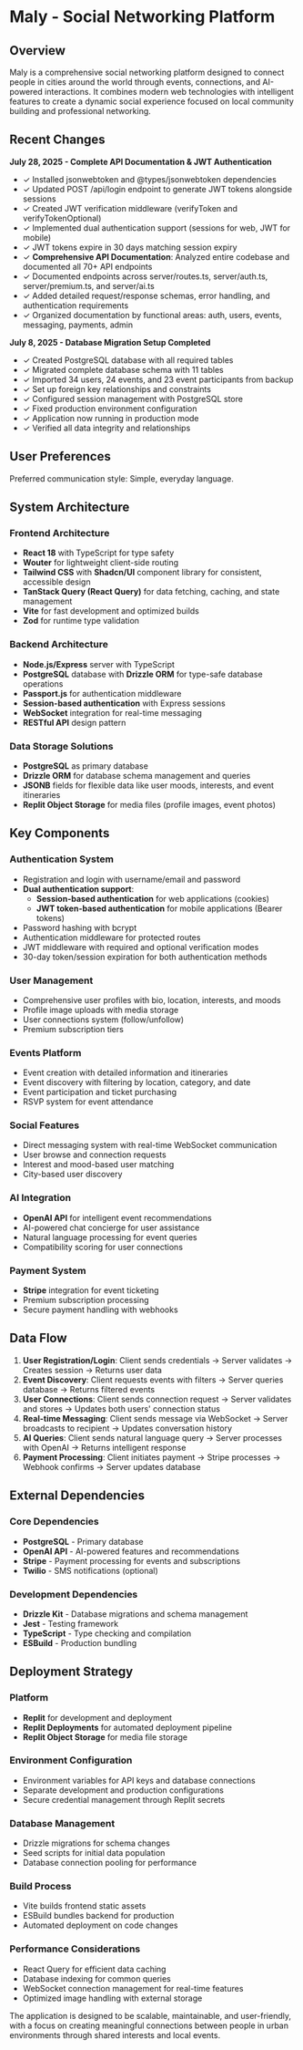 # Maly - Social Networking Platform

## Overview

Maly is a comprehensive social networking platform designed to connect people in cities around the world through events, connections, and AI-powered interactions. It combines modern web technologies with intelligent features to create a dynamic social experience focused on local community building and professional networking.

## Recent Changes

**July 28, 2025 - Complete API Documentation & JWT Authentication**
- ✓ Installed jsonwebtoken and @types/jsonwebtoken dependencies
- ✓ Updated POST /api/login endpoint to generate JWT tokens alongside sessions
- ✓ Created JWT verification middleware (verifyToken and verifyTokenOptional)
- ✓ Implemented dual authentication support (sessions for web, JWT for mobile)
- ✓ JWT tokens expire in 30 days matching session expiry
- ✓ **Comprehensive API Documentation**: Analyzed entire codebase and documented all 70+ API endpoints
- ✓ Documented endpoints across server/routes.ts, server/auth.ts, server/premium.ts, and server/ai.ts
- ✓ Added detailed request/response schemas, error handling, and authentication requirements
- ✓ Organized documentation by functional areas: auth, users, events, messaging, payments, admin

**July 8, 2025 - Database Migration Setup Completed**
- ✓ Created PostgreSQL database with all required tables
- ✓ Migrated complete database schema with 11 tables
- ✓ Imported 34 users, 24 events, and 23 event participants from backup
- ✓ Set up foreign key relationships and constraints
- ✓ Configured session management with PostgreSQL store
- ✓ Fixed production environment configuration
- ✓ Application now running in production mode
- ✓ Verified all data integrity and relationships

## User Preferences

Preferred communication style: Simple, everyday language.

## System Architecture

### Frontend Architecture
- **React 18** with TypeScript for type safety
- **Wouter** for lightweight client-side routing
- **Tailwind CSS** with **Shadcn/UI** component library for consistent, accessible design
- **TanStack Query (React Query)** for data fetching, caching, and state management
- **Vite** for fast development and optimized builds
- **Zod** for runtime type validation

### Backend Architecture
- **Node.js/Express** server with TypeScript
- **PostgreSQL** database with **Drizzle ORM** for type-safe database operations
- **Passport.js** for authentication middleware
- **Session-based authentication** with Express sessions
- **WebSocket** integration for real-time messaging
- **RESTful API** design pattern

### Data Storage Solutions
- **PostgreSQL** as primary database
- **Drizzle ORM** for database schema management and queries
- **JSONB** fields for flexible data like user moods, interests, and event itineraries
- **Replit Object Storage** for media files (profile images, event photos)

## Key Components

### Authentication System
- Registration and login with username/email and password
- **Dual authentication support**:
  - **Session-based authentication** for web applications (cookies)
  - **JWT token-based authentication** for mobile applications (Bearer tokens)
- Password hashing with bcrypt
- Authentication middleware for protected routes
- JWT middleware with required and optional verification modes
- 30-day token/session expiration for both authentication methods

### User Management
- Comprehensive user profiles with bio, location, interests, and moods
- Profile image uploads with media storage
- User connections system (follow/unfollow)
- Premium subscription tiers

### Events Platform
- Event creation with detailed information and itineraries
- Event discovery with filtering by location, category, and date
- Event participation and ticket purchasing
- RSVP system for event attendance

### Social Features
- Direct messaging system with real-time WebSocket communication
- User browse and connection requests
- Interest and mood-based user matching
- City-based user discovery

### AI Integration
- **OpenAI API** for intelligent event recommendations
- AI-powered chat concierge for user assistance
- Natural language processing for event queries
- Compatibility scoring for user connections

### Payment System
- **Stripe** integration for event ticketing
- Premium subscription processing
- Secure payment handling with webhooks

## Data Flow

1. **User Registration/Login**: Client sends credentials → Server validates → Creates session → Returns user data
2. **Event Discovery**: Client requests events with filters → Server queries database → Returns filtered events
3. **User Connections**: Client sends connection request → Server validates and stores → Updates both users' connection status
4. **Real-time Messaging**: Client sends message via WebSocket → Server broadcasts to recipient → Updates conversation history
5. **AI Queries**: Client sends natural language query → Server processes with OpenAI → Returns intelligent response
6. **Payment Processing**: Client initiates payment → Stripe processes → Webhook confirms → Server updates database

## External Dependencies

### Core Dependencies
- **PostgreSQL** - Primary database
- **OpenAI API** - AI-powered features and recommendations
- **Stripe** - Payment processing for events and subscriptions
- **Twilio** - SMS notifications (optional)

### Development Dependencies
- **Drizzle Kit** - Database migrations and schema management
- **Jest** - Testing framework
- **TypeScript** - Type checking and compilation
- **ESBuild** - Production bundling

## Deployment Strategy

### Platform
- **Replit** for development and deployment
- **Replit Deployments** for automated deployment pipeline
- **Replit Object Storage** for media file storage

### Environment Configuration
- Environment variables for API keys and database connections
- Separate development and production configurations
- Secure credential management through Replit secrets

### Database Management
- Drizzle migrations for schema changes
- Seed scripts for initial data population
- Database connection pooling for performance

### Build Process
- Vite builds frontend static assets
- ESBuild bundles backend for production
- Automated deployment on code changes

### Performance Considerations
- React Query for efficient data caching
- Database indexing for common queries
- WebSocket connection management for real-time features
- Optimized image handling with external storage

The application is designed to be scalable, maintainable, and user-friendly, with a focus on creating meaningful connections between people in urban environments through shared interests and local events.